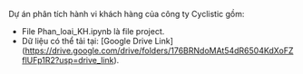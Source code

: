 Dự án phân tích hành vi khách hàng của công ty Cyclistic gồm:
- File Phan_loai_KH.ipynb là file project.
- Dữ liệu có thể tải tại: [Google Drive Link] (https://drive.google.com/drive/folders/176BRNdoMAt54dR6504KdXoFZflUFp1R2?usp=drive_link).
